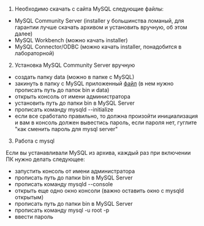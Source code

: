 1) Необходимо скачать с сайта MySQL следующие файлы:
* MySQL Community Server (installer у большинства ломаный, для гарантии лучше скачать архивом и установить вручную, об этом далее)
* MySQL Workbench (можно качать installer)
* MySQL Connector/ODBC (можно качать installer, понадобится в лабораторной)
2) Установка MySQL Community Server вручную
* создать папку data (можно в папке с MySQL)
* закинуть в папку с MySQL приложенный [файл](my.ini) (в нем нужно прописать путь до папок bin и data)
* открыть консоль от имени администратора
* установить путь до папки bin в MySQL Server
* прописать команду mysqld --initialize
* если все сработало правильно, то должна произойти инициализация и вам в консоль должен вывестись пароль, если пароля нет, гуглите "как сменить пароль для mysql server"
3) Работа с mysql

Если вы устанавливали MySQL из архива, каждый раз при включении ПК нужно делать следующее:
* запустить консоль от имени администратора
* прописать путь до папки bin в MySQL Server
* прописать команду mysqld --console
* открыть еще одно окно консоли (важно оставить окно с mysqld открытым)
* прописать путь до папки bin в MySQL Server
* прописать команду mysql -u root -p
* ввести пароль
